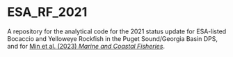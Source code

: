 # ESA_RF_2021
A repository for the analytical code for the 2021 status update for ESA-listed Bocaccio and Yelloweye Rockfish in the Puget Sound/Georgia Basin DPS, and for [Min et al. (2023) _Marine and Coastal Fisheries_](https://afspubs.onlinelibrary.wiley.com/doi/abs/10.1002/mcf2.10251).
